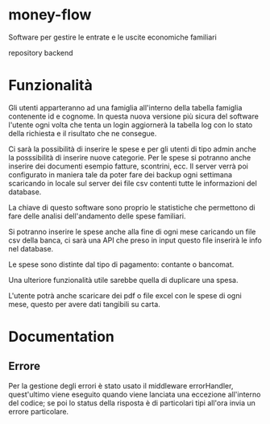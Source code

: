 # money-flow

Software per gestire le entrate e le uscite economiche familiari

repository backend

# Funzionalità

Gli utenti apparteranno ad una famiglia all'interno della tabella famiglia contenente id e cognome.
In questa nuova versione più sicura del software l'utente ogni volta che tenta un login aggiornerà la tabella log con lo stato della richiesta e il risultato che ne consegue.

Ci sarà la possibilità di inserire le spese e per gli utenti di tipo admin anche la posssibilità di inserire nuove categorie.
Per le spese si potranno anche inserire dei documenti esempio fatture, scontrini, ecc.
Il server verrà poi configurato in maniera tale da poter fare dei backup ogni settimana scaricando in locale sul server dei file csv contenti tutte le informazioni del database.

La chiave di questo software sono proprio le statistiche che permettono di fare delle analisi dell'andamento delle spese familiari.

Si potranno inserire le spese anche alla fine di ogni mese caricando un file csv della banca, ci sarà una API che preso in input questo file inserirà le info nel database.

Le spese sono distinte dal tipo di pagamento: contante o bancomat.

Una ulteriore funzionalità utile sarebbe quella di duplicare una spesa.

L'utente potrà anche scaricare dei pdf o file excel con le spese di ogni mese, questo per avere dati tangibili su carta.

# Documentation

## Errore

Per la gestione degli errori è stato usato il middleware errorHandler, quest'ultimo viene eseguito quando viene lanciata una eccezione all'interno del codice; se poi lo status della risposta è di particolari tipi all'ora invia un errore particolare.
